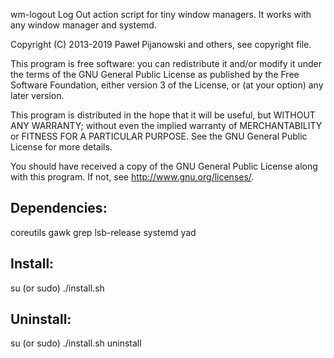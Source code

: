 wm-logout
Log Out action script for tiny window managers.
It works with any window manager and systemd.

Copyright (C) 2013-2019 Paweł Pijanowski and others, see copyright file.

This program is free software: you can redistribute it and/or modify
it under the terms of the GNU General Public License as published by
the Free Software Foundation, either version 3 of the License, or
(at your option) any later version.

This program is distributed in the hope that it will be useful,
but WITHOUT ANY WARRANTY; without even the implied warranty of
MERCHANTABILITY or FITNESS FOR A PARTICULAR PURPOSE.  See the
GNU General Public License for more details.

You should have received a copy of the GNU General Public License
along with this program.  If not, see <http://www.gnu.org/licenses/>.

Dependencies:
-------------
coreutils
gawk
grep
lsb-release
systemd
yad

Install:
-------------
su (or sudo) 
./install.sh

Uninstall:
-------------
su (or sudo)
./install.sh uninstall
